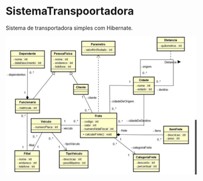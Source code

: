 # SistemaTranspoortadora
Sistema de transportadora simples com Hibernate.

<img src="diagrama_de_classe.jpg" alt="Class diagram"/>





